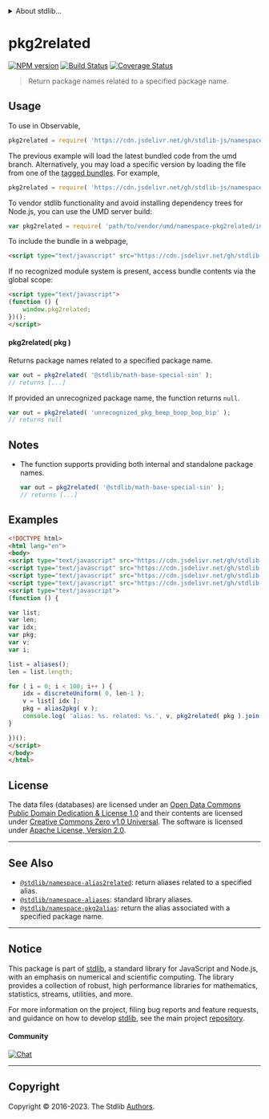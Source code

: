 <!--

@license Apache-2.0

Copyright (c) 2019 The Stdlib Authors.

Licensed under the Apache License, Version 2.0 (the "License");
you may not use this file except in compliance with the License.
You may obtain a copy of the License at

   http://www.apache.org/licenses/LICENSE-2.0

Unless required by applicable law or agreed to in writing, software
distributed under the License is distributed on an "AS IS" BASIS,
WITHOUT WARRANTIES OR CONDITIONS OF ANY KIND, either express or implied.
See the License for the specific language governing permissions and
limitations under the License.

-->


<details>
  <summary>
    About stdlib...
  </summary>
  <p>We believe in a future in which the web is a preferred environment for numerical computation. To help realize this future, we've built stdlib. stdlib is a standard library, with an emphasis on numerical and scientific computation, written in JavaScript (and C) for execution in browsers and in Node.js.</p>
  <p>The library is fully decomposable, being architected in such a way that you can swap out and mix and match APIs and functionality to cater to your exact preferences and use cases.</p>
  <p>When you use stdlib, you can be absolutely certain that you are using the most thorough, rigorous, well-written, studied, documented, tested, measured, and high-quality code out there.</p>
  <p>To join us in bringing numerical computing to the web, get started by checking us out on <a href="https://github.com/stdlib-js/stdlib">GitHub</a>, and please consider <a href="https://opencollective.com/stdlib">financially supporting stdlib</a>. We greatly appreciate your continued support!</p>
</details>

# pkg2related

[![NPM version][npm-image]][npm-url] [![Build Status][test-image]][test-url] [![Coverage Status][coverage-image]][coverage-url] <!-- [![dependencies][dependencies-image]][dependencies-url] -->

> Return package names related to a specified package name.

<!-- Section to include introductory text. Make sure to keep an empty line after the intro `section` element and another before the `/section` close. -->

<section class="intro">

</section>

<!-- /.intro -->

<!-- Package usage documentation. -->



<section class="usage">

## Usage

To use in Observable,

```javascript
pkg2related = require( 'https://cdn.jsdelivr.net/gh/stdlib-js/namespace-pkg2related@umd/browser.js' )
```
The previous example will load the latest bundled code from the umd branch. Alternatively, you may load a specific version by loading the file from one of the [tagged bundles](https://github.com/stdlib-js/namespace-pkg2related/tags). For example,

```javascript
pkg2related = require( 'https://cdn.jsdelivr.net/gh/stdlib-js/namespace-pkg2related@v0.1.0-umd/browser.js' )
```

To vendor stdlib functionality and avoid installing dependency trees for Node.js, you can use the UMD server build:

```javascript
var pkg2related = require( 'path/to/vendor/umd/namespace-pkg2related/index.js' )
```

To include the bundle in a webpage,

```html
<script type="text/javascript" src="https://cdn.jsdelivr.net/gh/stdlib-js/namespace-pkg2related@umd/browser.js"></script>
```

If no recognized module system is present, access bundle contents via the global scope:

```html
<script type="text/javascript">
(function () {
    window.pkg2related;
})();
</script>
```

#### pkg2related( pkg )

Returns package names related to a specified package name.

```javascript
var out = pkg2related( '@stdlib/math-base-special-sin' );
// returns [...]
```

If provided an unrecognized package name, the function returns `null`.

```javascript
var out = pkg2related( 'unrecognized_pkg_beep_boop_bop_bip' );
// returns null
```

</section>

<!-- /.usage -->

<!-- Package usage notes. Make sure to keep an empty line after the `section` element and another before the `/section` close. -->

<section class="notes">

## Notes

-   The function supports providing both internal and standalone package names.

    ```javascript
    var out = pkg2related( '@stdlib/math-base-special-sin' );
    // returns [...]
    ```

</section>

<!-- /.notes -->

<!-- Package usage examples. -->

<section class="examples">

## Examples

<!-- TODO: better example -->

<!-- eslint no-undef: "error" -->

```html
<!DOCTYPE html>
<html lang="en">
<body>
<script type="text/javascript" src="https://cdn.jsdelivr.net/gh/stdlib-js/random-base-discrete-uniform@umd/browser.js"></script>
<script type="text/javascript" src="https://cdn.jsdelivr.net/gh/stdlib-js/namespace-aliases@umd/browser.js"></script>
<script type="text/javascript" src="https://cdn.jsdelivr.net/gh/stdlib-js/namespace-alias2pkg@umd/browser.js"></script>
<script type="text/javascript" src="https://cdn.jsdelivr.net/gh/stdlib-js/namespace-pkg2related@umd/browser.js"></script>
<script type="text/javascript">
(function () {

var list;
var len;
var idx;
var pkg;
var v;
var i;

list = aliases();
len = list.length;

for ( i = 0; i < 100; i++ ) {
    idx = discreteUniform( 0, len-1 );
    v = list[ idx ];
    pkg = alias2pkg( v );
    console.log( 'alias: %s. related: %s.', v, pkg2related( pkg ).join( ', ' ) );
}

})();
</script>
</body>
</html>
```

</section>

<!-- /.examples -->

<!-- Section for describing a command-line interface. -->



<!-- Section to include cited references. If references are included, add a horizontal rule *before* the section. Make sure to keep an empty line after the `section` element and another before the `/section` close. -->

<section class="references">

</section>

<!-- /.references -->

<!-- <license> -->

## License

The data files (databases) are licensed under an [Open Data Commons Public Domain Dedication & License 1.0][pddl-1.0] and their contents are licensed under [Creative Commons Zero v1.0 Universal][cc0]. The software is licensed under [Apache License, Version 2.0][apache-license].

<!-- </license> -->

<!-- Section for related `stdlib` packages. Do not manually edit this section, as it is automatically populated. -->

<section class="related">

* * *

## See Also

-   <span class="package-name">[`@stdlib/namespace-alias2related`][@stdlib/namespace/alias2related]</span><span class="delimiter">: </span><span class="description">return aliases related to a specified alias.</span>
-   <span class="package-name">[`@stdlib/namespace-aliases`][@stdlib/namespace/aliases]</span><span class="delimiter">: </span><span class="description">standard library aliases.</span>
-   <span class="package-name">[`@stdlib/namespace-pkg2alias`][@stdlib/namespace/pkg2alias]</span><span class="delimiter">: </span><span class="description">return the alias associated with a specified package name.</span>

</section>

<!-- /.related -->

<!-- Section for all links. Make sure to keep an empty line after the `section` element and another before the `/section` close. -->


<section class="main-repo" >

* * *

## Notice

This package is part of [stdlib][stdlib], a standard library for JavaScript and Node.js, with an emphasis on numerical and scientific computing. The library provides a collection of robust, high performance libraries for mathematics, statistics, streams, utilities, and more.

For more information on the project, filing bug reports and feature requests, and guidance on how to develop [stdlib][stdlib], see the main project [repository][stdlib].

#### Community

[![Chat][chat-image]][chat-url]

---

## Copyright

Copyright &copy; 2016-2023. The Stdlib [Authors][stdlib-authors].

</section>

<!-- /.stdlib -->

<!-- Section for all links. Make sure to keep an empty line after the `section` element and another before the `/section` close. -->

<section class="links">

[npm-image]: http://img.shields.io/npm/v/@stdlib/namespace-pkg2related.svg
[npm-url]: https://npmjs.org/package/@stdlib/namespace-pkg2related

[test-image]: https://github.com/stdlib-js/namespace-pkg2related/actions/workflows/test.yml/badge.svg?branch=v0.1.0
[test-url]: https://github.com/stdlib-js/namespace-pkg2related/actions/workflows/test.yml?query=branch:v0.1.0

[coverage-image]: https://img.shields.io/codecov/c/github/stdlib-js/namespace-pkg2related/main.svg
[coverage-url]: https://codecov.io/github/stdlib-js/namespace-pkg2related?branch=main

<!--

[dependencies-image]: https://img.shields.io/david/stdlib-js/namespace-pkg2related.svg
[dependencies-url]: https://david-dm.org/stdlib-js/namespace-pkg2related/main

-->

[chat-image]: https://img.shields.io/gitter/room/stdlib-js/stdlib.svg
[chat-url]: https://app.gitter.im/#/room/#stdlib-js_stdlib:gitter.im

[stdlib]: https://github.com/stdlib-js/stdlib

[stdlib-authors]: https://github.com/stdlib-js/stdlib/graphs/contributors

[cli-section]: https://github.com/stdlib-js/namespace-pkg2related#cli
[cli-url]: https://github.com/stdlib-js/namespace-pkg2related/tree/cli
[@stdlib/namespace-pkg2related]: https://github.com/stdlib-js/namespace-pkg2related/tree/main

[umd]: https://github.com/umdjs/umd
[es-module]: https://developer.mozilla.org/en-US/docs/Web/JavaScript/Guide/Modules

[deno-url]: https://github.com/stdlib-js/namespace-pkg2related/tree/deno
[umd-url]: https://github.com/stdlib-js/namespace-pkg2related/tree/umd
[esm-url]: https://github.com/stdlib-js/namespace-pkg2related/tree/esm
[branches-url]: https://github.com/stdlib-js/namespace-pkg2related/blob/main/branches.md

[pddl-1.0]: http://opendatacommons.org/licenses/pddl/1.0/

[cc0]: https://creativecommons.org/publicdomain/zero/1.0

[apache-license]: https://www.apache.org/licenses/LICENSE-2.0

<!-- <related-links> -->

[@stdlib/namespace/alias2related]: https://github.com/stdlib-js/namespace-alias2related/tree/umd

[@stdlib/namespace/aliases]: https://github.com/stdlib-js/namespace-aliases/tree/umd

[@stdlib/namespace/pkg2alias]: https://github.com/stdlib-js/namespace-pkg2alias/tree/umd

<!-- </related-links> -->

</section>

<!-- /.links -->
